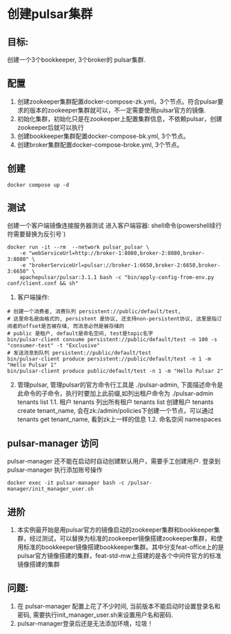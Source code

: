 # 创建pulsar集群
## 目标:
创建一个3个bookkeeper, 3个broker的 pulsar集群.
## 配置
1. 创建zookeeper集群配置docker-compose-zk.yml，3个节点。符合pulsar要求的版本的zookeeper集群就可以，不一定需要使用pulsar官方的镜像.
2. 初始化集群，初始化只是在zookeeper上配置集群信息，不依赖pulsar，创建zookeeper后就可以执行
3. 创建bookkeeper集群配置docker-compose-bk.yml, 3个节点。
4. 创建broker集群配置docker-compose-broke.yml, 3个节点。
## 创建
```shell
docker compose up -d
```

## 测试
创建一个客户端镜像连接服务器测试
进入客户端容器:
shell命令(powershell续行符需要替换为反引号`)
```shell
docker run -it --rm  --network pulsar_pulsar \
    -e "webServiceUrl=http://broker-1:8080,broker-2:8080,broker-3:8080" \
    -e "brokerServiceUrl=pulsar://broker-1:6650,broker-2:6650,broker-3:6650" \
    apachepulsar/pulsar:3.1.1 bash -c "bin/apply-config-from-env.py conf/client.conf && sh"
```
1. 客户端操作:
```shell
# 创建一个消费者, 消费队列 persistent://public/default/test, 
# 这里命名是由格式的, persistent 是协议, 还支持non-persistent协议, 这里是指订阅者的offset是否被存储, 而消息必然是被存储的
# public 是租户, default是命名空间, test是topic名字
bin/pulsar-client consume persistent://public/default/test -n 100 -s "consumer-test" -t "Exclusive"
# 发送消息到队列 persistent://public/default/test
bin/pulsar-client produce persistent://public/default/test -n 1 -m "Hello Pulsar 1"
bin/pulsar-client produce public/default/test -n 1 -m "Hello Pulsar 2"
```
2. 管理pulsar, 管理pulsar的官方命令行工具是 ./pulsar-admin, 下面描述命令是此命令的子命令，执行时要加上此前缀,如列出租户命令为 ./pulsar-admin tenants list
    1.1. 租户 tenants
    列出所有租户 tenants list
    创建租户 tenants create tenant_name, 会在zk:/admin/policies下创建一个节点，可以通过tenants get tenant_name, 看到zk上一样的信息
    1.2. 命名空间 namespaces

## pulsar-manager 访问
pulsar-manager 还不能在启动时自动创建默认用户，需要手工创建用户.
登录到pulsar-manager 执行添加账号操作
```shell
docker exec -it pulsar-manager bash -c /pulsar-manager/init_manager_user.sh
```

## 进阶
1. 本实例最开始是用pulsar官方的镜像启动的zookeeper集群和bookkeeper集群，经过测试，可以替换为标准的zookeeper镜像搭建zookeeper集群，和使用标准的bookkeeper镜像搭建bookkeeper集群。其中分支feat-office上的是pulsar官方镜像搭建的集群，feat-std-mw上搭建的是各个中间件官方的标准镜像搭建的集群

## 问题:
1. 在 pulsar-manager 配置上花了不少时间, 当前版本不能启动时设置登录名和密码, 需要执行init_manager_user.sh来设置用户名和密码.
2. pulsar-manager登录后还是无法添加环境，垃圾！